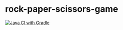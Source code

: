 # rock-paper-scissors-game
[![Java CI with Gradle](https://github.com/nashi5566/rock-paper-scissors-game/actions/workflows/gradle.yml/badge.svg)](https://github.com/nashi5566/rock-paper-scissors-game/actions/workflows/gradle.yml)
